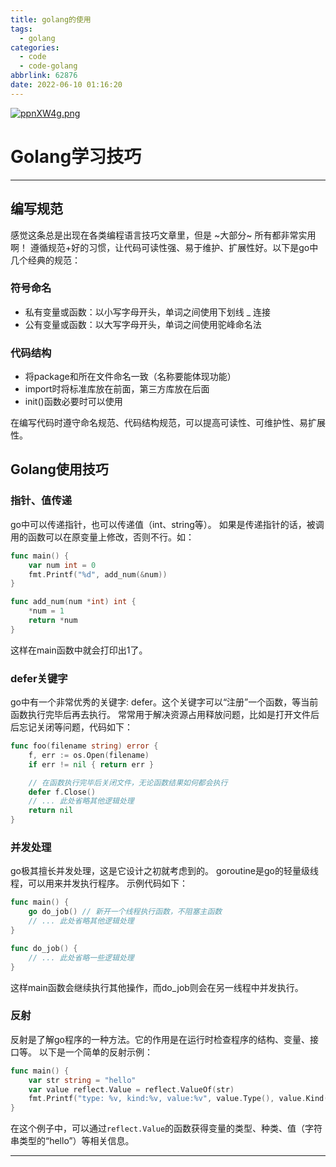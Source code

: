 ```yaml
---
title: golang的使用
tags:
  - golang
categories:
  - code
  - code-golang
abbrlink: 62876
date: 2022-06-10 01:16:20
---
```

[![ppnXW4g.png](https://s1.ax1x.com/2023/03/10/ppnXW4g.png)](https://imgse.com/i/ppnXW4g)

<!--more-->

# Golang学习技巧

---

## 编写规范

感觉这条总是出现在各类编程语言技巧文章里，但是 ~大部分~ 所有都非常实用啊！
遵循规范+好的习惯，让代码可读性强、易于维护、扩展性好。以下是go中几个经典的规范：

### 符号命名

- 私有变量或函数：以小写字母开头，单词之间使用下划线 _ 连接
- 公有变量或函数：以大写字母开头，单词之间使用驼峰命名法

### 代码结构

- 将package和所在文件命名一致（名称要能体现功能）
- import时将标准库放在前面，第三方库放在后面
- init()函数必要时可以使用

在编写代码时遵守命名规范、代码结构规范，可以提高可读性、可维护性、易扩展性。

## Golang使用技巧

### 指针、值传递

go中可以传递指针，也可以传递值（int、string等）。
如果是传递指针的话，被调用的函数可以在原变量上修改，否则不行。如：

```go
func main() {
    var num int = 0
    fmt.Printf("%d", add_num(&num))
}

func add_num(num *int) int {
    *num = 1
    return *num
}
```
这样在main函数中就会打印出1了。

### defer关键字

go中有一个非常优秀的关键字: defer。这个关键字可以“注册”一个函数，等当前函数执行完毕后再去执行。
常常用于解决资源占用释放问题，比如是打开文件后后忘记关闭等问题，代码如下：

```go
func foo(filename string) error {
    f, err := os.Open(filename)
    if err != nil { return err }

    // 在函数执行完毕后关闭文件，无论函数结果如何都会执行
    defer f.Close()
    // ... 此处省略其他逻辑处理
    return nil
}
```

### 并发处理

go极其擅长并发处理，这是它设计之初就考虑到的。
goroutine是go的轻量级线程，可以用来并发执行程序。
示例代码如下：
```go
func main() {
    go do_job() // 新开一个线程执行函数，不阻塞主函数
    // ... 此处省略其他逻辑处理
}

func do_job() {
    // ... 此处省略一些逻辑处理
}
```
这样main函数会继续执行其他操作，而do_job则会在另一线程中并发执行。

### 反射

反射是了解go程序的一种方法。它的作用是在运行时检查程序的结构、变量、接口等。
以下是一个简单的反射示例：

```go
func main() {
    var str string = "hello"
    var value reflect.Value = reflect.ValueOf(str)
    fmt.Printf("type: %v, kind:%v, value:%v", value.Type(), value.Kind(), value.Interface())
}
```

在这个例子中，可以通过`reflect.Value`的函数获得变量的类型、种类、值（字符串类型的“hello”）等相关信息。

---

